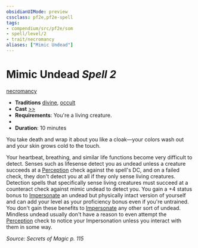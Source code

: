 ```yaml
---
obsidianUIMode: preview
cssclass: pf2e,pf2e-spell
tags:
- compendium/src/pf2e/som
- spell/level/2
- trait/necromancy
aliases: ["Mimic Undead"]
---
```

# Mimic Undead *Spell 2*   
[necromancy](necromancy.md "Necromancy School Trait")  

- **Traditions** [divine](divine.md "Divine Tradition Trait"), [occult](occult.md "Occult Tradition Trait")
- **Cast** [>>](chapter-9-playing-the-game.md#Actions "Two-Action") 
- **Requirements**: You're a living creature.
- 
- **Duration**: 10 minutes

You take death and wrap it about you like a cloak—your colors wash out and your skin grows cold to the touch.

Your heartbeat, breathing, and similar life functions become very difficult to detect. Senses such as lifesense detect you as undead unless a creature succeeds at a [Perception](skills.md#Perception) check against the spell's DC, and on a failed check, they don't detect you at all if they only sense living creatures. Detection spells that specifically sense living creatures must succeed at a counteract check against mimic undead to detect you. You gain a +4 status bonus to [Impersonate](impersonate.md) an undead but physically intact version of yourself and can add your level as your proficiency bonus even if you're untrained. You don't gain these benefits to [Impersonate](impersonate.md) any other sort of undead. Mindless undead usually don't have a reason to even attempt the [Perception](skills.md#Perception) check to notice your Impersonation unless you interact with them in some way.

*Source: Secrets of Magic p. 115*